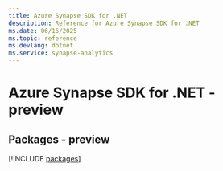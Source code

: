 ```yaml
---
title: Azure Synapse SDK for .NET
description: Reference for Azure Synapse SDK for .NET
ms.date: 06/16/2025
ms.topic: reference
ms.devlang: dotnet
ms.service: synapse-analytics
---
```

# Azure Synapse SDK for .NET - preview
## Packages - preview
[!INCLUDE [packages](synapse-index.md)]